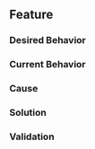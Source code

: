 ## Feature

### Desired Behavior

[👤 _Who is the user, and what do they want to do?_]: #


### Current Behavior

[🤔 _What is the user doing now?_]: #


### Cause

[🔎 _Why is there a discrepancy?_]: #


### Solution

[⚖️ _How are we resolving the discrepancy?_]: #


### Validation

[⭐️ _How can we prove the solution works?_]: #
